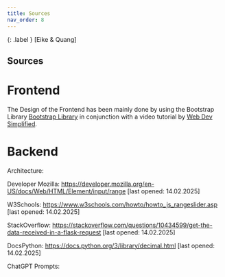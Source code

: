 ```yaml
---
title: Sources
nav_order: 8
---
```


{: .label }
[Eike & Quang]

## Sources

# Frontend
The Design of the Frontend has been mainly done by using the Bootstrap Library <a href="https://getbootstrap.com/docs/5.3/getting-started/introduction/">Bootstrap Library</a> in conjunction with a video tutorial by <a href="https://youtu.be/Jyvffr3aCp0?si=DGxIimwR4o9BIFTx">Web Dev Simplified</a>.

# Backend

Architecture:

Developer Mozilla: https://developer.mozilla.org/en-US/docs/Web/HTML/Element/input/range [last opened: 14.02.2025]

W3Schools: https://www.w3schools.com/howto/howto_js_rangeslider.asp [last opened: 14.02.2025]

StackOverflow: https://stackoverflow.com/questions/10434599/get-the-data-received-in-a-flask-request [last opened: 14.02.2025]

DocsPython: https://docs.python.org/3/library/decimal.html [last opened: 14.02.2025]

ChatGPT Prompts:




